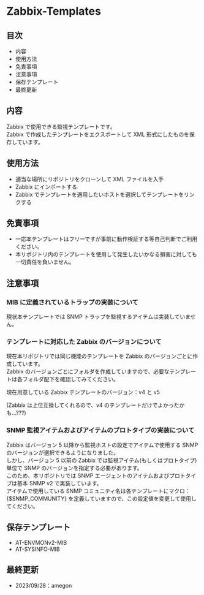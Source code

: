 # Zabbix-Templates

## 目次

- 内容
- 使用方法
- 免責事項
- 注意事項
- 保存テンプレート
- 最終更新

## 内容

Zabbix で使用できる監視テンプレートです。  
Zabbix で作成したテンプレートをエクスポートして XML 形式にしたものを保存しています。  

## 使用方法

- 適当な場所にリポジトリをクローンして XML ファイルを入手
- Zabbix にインポートする
- Zabbix でテンプレートを適用したいホストを選択してテンプレートをリンクする

## 免責事項

- 一応本テンプレートはフリーですが事前に動作検証する等自己判断でご利用ください。
- 本リポジトリ内のテンプレートを使用して発生したいかなる損害に対しても一切責任を負いません。

## 注意事項

### MIB に定義されているトラップの実装について

現状本テンプレートでは SNMP トラップを監視するアイテムは実装していません。  

### テンプレートに対応した Zabbix のバージョンについて

現在本リポジトリでは同じ機能のテンプレートを Zabbix のバージョンごとに作成しています。  
Zabbix のバージョンごとにフォルダを作成していますので、必要なテンプレートは各フォルダ配下を確認してみてください。  
  
現在用意している Zabbix テンプレートのバージョン：v4 と v5  
  
(Zabbix は上位互換してくれるので、v4 のテンプレートだけでよかったかも...???)  

### SNMP 監視アイテムおよびアイテムのプロトタイプの実装について

Zabbix はバージョン 5 以降から監視ホストの設定でアイテムで使用する SNMP のバージョンが選択できるようになりました。  
しかし、バージョン 5 以前の Zabbix では監視アイテム(もしくはプロトタイプ)単位で SNMP のバージョンを指定する必要があります。  
このため、本リポジトリでは SNMP エージェントのアイテムおよびプロトタイプは基本 SNMP v2 で実装しています。  
アイテムで使用している SNMP コミュニティ名は各テンプレートにマクロ：{$SNMP_COMMUNITY} を定義していますので、この設定値を変更して使用してください。
  
## 保存テンプレート

- AT-ENVMONv2-MIB
- AT-SYSINFO-MIB

## 最終更新

- 2023/09/28：amegon
